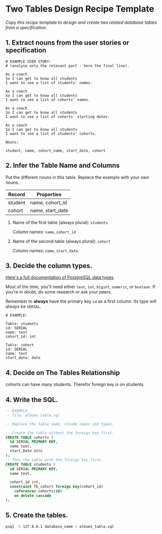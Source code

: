 # Two Tables Design Recipe Template

_Copy this recipe template to design and create two related database tables from a specification._

## 1. Extract nouns from the user stories or specification

```
# EXAMPLE USER STORY:
# (analyse only the relevant part - here the final line).

As a coach
So I can get to know all students
I want to see a list of students' names.

As a coach
So I can get to know all students
I want to see a list of cohorts' names.

As a coach
So I can get to know all students
I want to see a list of cohorts' starting dates.

As a coach
So I can get to know all students
I want to see a list of students' cohorts.
```

```
Nouns:

student, name, cohort_name, start_date, cohort
```

## 2. Infer the Table Name and Columns

Put the different nouns in this table. Replace the example with your own nouns.

| Record                | Properties          |
| --------------------- | ------------------  |
| student               | name, cohort_id
| cohort                | name, start_date

1. Name of the first table (always plural): `students` 

    Column names: `name`, `cohort_id`

2. Name of the second table (always plural): `cohort` 

    Column names: `name`, `start_date`

## 3. Decide the column types.

[Here's a full documentation of PostgreSQL data types](https://www.postgresql.org/docs/current/datatype.html).

Most of the time, you'll need either `text`, `int`, `bigint`, `numeric`, or `boolean`. If you're in doubt, do some research or ask your peers.

Remember to **always** have the primary key `id` as a first column. Its type will always be `SERIAL`.

```
# EXAMPLE:

Table: students
id: SERIAL
name: text
cohort_id: int

Table: cohort
id: SERIAL
name: text
start_date: date

```

## 4. Decide on The Tables Relationship

cohorts can have many students. Therefor foreign key is on students.

## 4. Write the SQL.

```sql
-- EXAMPLE
-- file: albums_table.sql

-- Replace the table name, columm names and types.

-- Create the table without the foreign key first.
CREATE TABLE cohorts (
  id SERIAL PRIMARY KEY,
  name text,
  start_Date date
);
-- Then the table with the foreign key first.
CREATE TABLE students (
  id SERIAL PRIMARY KEY,
  name text,

  cohort_id int,
  constraint fk_cohort foreign key(cohort_id)
    references cohorts(id)
    on delete cascade
);


```

## 5. Create the tables.

```bash
psql -h 127.0.0.1 database_name < albums_table.sql
```

